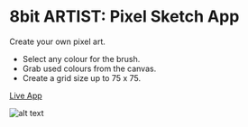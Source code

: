 # 8bit ARTIST: Pixel Sketch App

Create your own pixel art.

- Select any colour for the brush.
- Grab used colours from the canvas.
- Create a grid size up to 75 x 75.


[Live App](https://luong-bao-thai.github.io/etch-a-sketch/)

![alt text](https://user-images.githubusercontent.com/92055906/147624922-e80de83e-72a4-4206-9ad3-2c2c45ebfbb2.png)
